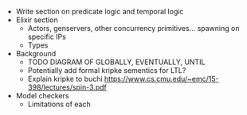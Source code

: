 - Write section on predicate logic and temporal logic
- Elixir section
	- Actors, genservers, other concurrency primitives... spawning on specific IPs
	- Types
- Background
	- TODO DIAGRAM OF GLOBALLY, EVENTUALLY, UNTIL
	- Potentially add formal kripke sementics for LTL?
	- Explain kripke to buchi https://www.cs.cmu.edu/~emc/15-398/lectures/spin-3.pdf
- Model checkers
	- Limitations of each